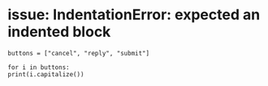# issue: IndentationError: expected an indented block

```
buttons = ["cancel", "reply", "submit"]
 
for i in buttons:
print(i.capitalize())
```
